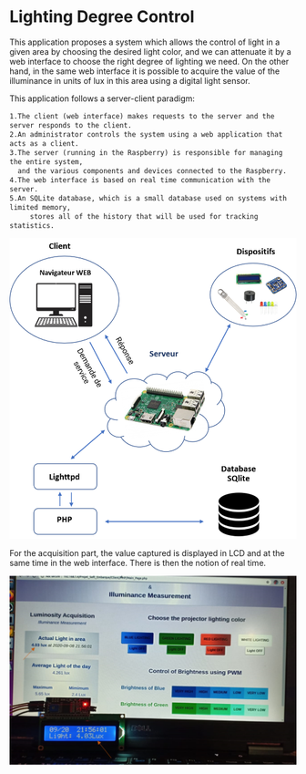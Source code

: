 # Lighting Degree Control

This application proposes a system which allows the control of light in a given area by choosing the desired light color, and we can attenuate it by a web interface to choose the right degree of lighting we need. On the other hand, in the same web interface it is possible to acquire the value of the illuminance in units of lux in this area using a digital light sensor.

This application follows a server-client paradigm:
  
    1.The client (web interface) makes requests to the server and the server responds to the client.
    2.An administrator controls the system using a web application that acts as a client.
    3.The server (running in the Raspberry) is responsible for managing the entire system, 
      and the various components and devices connected to the Raspberry.
    4.The web interface is based on real time communication with the server.
    5.An SQLite database, which is a small database used on systems with limited memory, 
         stores all of the history that will be used for tracking statistics.
    
   
![alt text](https://github.com/ElrhomariYousra/Lighting-Degree-Control/blob/master/images/Picture5.png)    


For the acquisition part, the value captured is displayed in LCD and at the same time in the web interface. There is then the notion of real time.

![alt text](https://github.com/ElrhomariYousra/Lighting-Degree-Control/blob/master/images/Picture1.png)   
